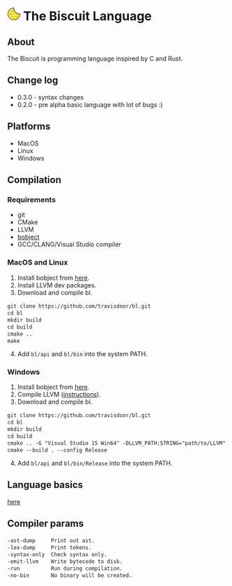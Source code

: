 # ![alt text](doc/biscuit_logo.png "logo") The Biscuit Language

## About
The Biscuit is programming language inspired by C and Rust.

## Change log
* 0.3.0 - syntax changes
* 0.2.0 - pre alpha basic language with lot of bugs :)

## Platforms
* MacOS
* Linux
* Windows

## Compilation

### Requirements
* git
* CMake
* LLVM
* [bobject](https://github.com/travisdoor/bobject)
* GCC/CLANG/Visual Studio compiler

### MacOS and Linux
1) Install bobject from [here](https://github.com/travisdoor/bobject).
2) Install LLVM dev packages.
3) Download and compile bl.

```
git clone https://github.com/travisdoor/bl.git
cd bl
mkdir build
cd build
cmake ..
make
```

4) Add `bl/api` and `bl/bin` into the system PATH.

### Windows
1) Install bobject from [here](https://github.com/travisdoor/bobject).
2) Compile LLVM ([instructions](https://llvm.org/docs/GettingStartedVS.html)).
3) Download and compile bl.

```
git clone https://github.com/travisdoor/bl.git
cd bl
mkdir build
cd build
cmake .. -G "Visual Studio 15 Win64" -DLLVM_PATH:STRING="path/to/LLVM"
cmake --build . --config Release
```

4) Add `bl/api` and `bl/bin/Release` into the system PATH.

## Language basics
[here](https://github.com/travisdoor/bl/blob/master/doc/readme.md "here")

## Compiler params
```
-ast-dump     Print out ast.
-lex-dump     Print tokens.
-syntax-only  Check syntax only. 
-emit-llvm    Write bytecode to disk.
-run          Run during compilation.
-no-bin       No binary will be created.
```
